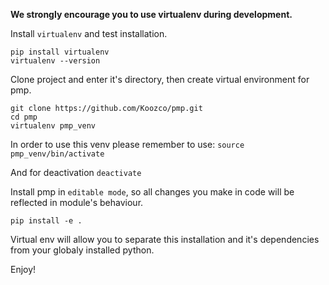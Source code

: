 **We strongly encourage you to use virtualenv during development.**

Install `virtualenv` and test installation.
```
pip install virtualenv
virtualenv --version
```

Clone project and enter it's directory, then create virtual environment for pmp.
```
git clone https://github.com/Koozco/pmp.git
cd pmp
virtualenv pmp_venv    
```

In order to use this venv please remember to use:
`source pmp_venv/bin/activate`

And for deactivation `deactivate`

Install pmp in `editable mode`, so all changes you make in code will be reflected in module's behaviour.
```
pip install -e .
```
Virtual env will allow you to separate this installation and it's dependencies from your globaly installed python.

Enjoy!
